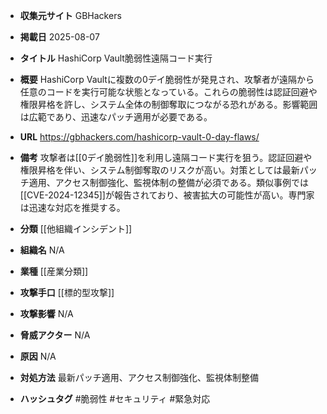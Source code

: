 - **収集元サイト**
GBHackers

- **掲載日**
2025-08-07

- **タイトル**
HashiCorp Vault脆弱性遠隔コード実行

- **概要**
HashiCorp Vaultに複数の0デイ脆弱性が発見され、攻撃者が遠隔から任意のコードを実行可能な状態となっている。これらの脆弱性は認証回避や権限昇格を許し、システム全体の制御奪取につながる恐れがある。影響範囲は広範であり、迅速なパッチ適用が必要である。

- **URL**
https://gbhackers.com/hashicorp-vault-0-day-flaws/

- **備考**
攻撃者は[[0デイ脆弱性]]を利用し遠隔コード実行を狙う。認証回避や権限昇格を伴い、システム制御奪取のリスクが高い。対策としては最新パッチ適用、アクセス制御強化、監視体制の整備が必須である。類似事例では[[CVE-2024-12345]]が報告されており、被害拡大の可能性が高い。専門家は迅速な対応を推奨する。

- **分類**
[[他組織インシデント]]

- **組織名**
N/A

- **業種**
[[産業分類]]

- **攻撃手口**
[[標的型攻撃]]

- **攻撃影響**
N/A

- **脅威アクター**
N/A

- **原因**
N/A

- **対処方法**
最新パッチ適用、アクセス制御強化、監視体制整備

- **ハッシュタグ**
#脆弱性 #セキュリティ #緊急対応
